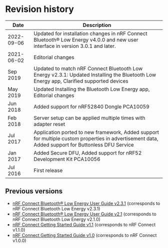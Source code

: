 # Revision history

| Date       | Description |
|------------|-------------|
| 2022-09-06 | Updated for installation changes in nRF Connect Bluetooth® Low Energy v4.0.0 and new user interface in version 3.0.1 and later. |
| 2021-06-02 | Editorial changes |
| Sep 2019   | Updated to match nRF Connect Bluetooth Low Energy v2.3.1: Updated Installing the Bluetooth Low Energy app, Clarified supported devices |
| May 2019   | Updated Installing the Bluetooth Low Energy app, Editorial changes |
| Jun 2018   | Added support for nRF52840 Dongle PCA10059 |
| Feb 2018   | Server setup can be applied multiple times with adapter reset |
| Jul 2017   | Application ported to new framework, Added support for multiple custom properties in advertisement data, Added support for Buttonless DFU Service |
| Jan 2017   | Added Secure DFU, Added support for nRF52 Development Kit PCA10056 |
| Jul 2016   | First release |

## Previous versions

- [nRF Connect Bluetooth® Low Energy User Guide v2.3.1](https://infocenter.nordicsemi.com/pdf/nRFConnect_BLE_User_Guide_v2.3.1.pdf) (corresponds to nRF Connect Bluetooth Low Energy v2.3.1)
- [nRF Connect Bluetooth® Low Energy User Guide v2.1](https://infocenter.nordicsemi.com/pdf/nRFConnect_BLE_User_Guide_v2.1.pdf) (corresponds to nRF Connect Bluetooth Low Energy v2.1.0)
- [nRF Connect Getting Started Guide v1.1](https://infocenter.nordicsemi.com/pdf/nRF_Connect_v1.1.pdf) (corresponds to nRF Connect v1.1.0)
- [nRF Connect Getting Started Guide v1.0](https://infocenter.nordicsemi.com/pdf/nRF_Connect_v1.0.pdf) (corresponds to nRF Connect v1.0.0)
